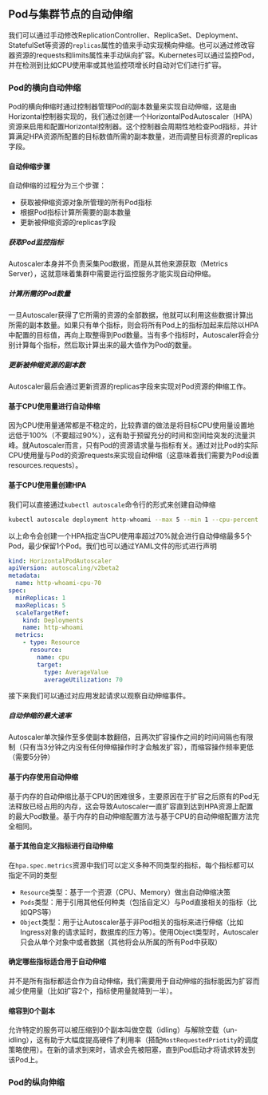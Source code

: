 Pod与集群节点的自动伸缩
-------------------------------------

我们可以通过手动修改ReplicationController、ReplicaSet、Deployment、StatefulSet等资源的`replicas`属性的值来手动实现横向伸缩。也可以通过修改容器资源的requests和limits属性来手动纵向扩容。Kubernetes可以通过监控Pod，并在检测到比如CPU使用率或其他监控项增长时自动对它们进行扩容。



### Pod的横向自动伸缩

Pod的横向伸缩时通过控制器管理Pod的副本数量来实现自动伸缩，这是由Horizontal控制器实现的，我们通过创建一个HorizontalPodAutoscaler（HPA）资源来启用和配置Horizontal控制器。这个控制器会周期性地检查Pod指标，并计算满足HPA资源所配置的目标数值所需的副本数量，进而调整目标资源的replicas字段。

#### 自动伸缩步骤

自动伸缩的过程分为三个步骤：

* 获取被伸缩资源对象所管理的所有Pod指标
* 根据Pod指标计算所需要的副本数量
* 更新被伸缩资源的replicas字段

##### 获取Pod监控指标

Autoscaler本身并不负责采集Pod数据，而是从其他来源获取（Metrics Server），这就意味着集群中需要运行监控服务才能实现自动伸缩。

##### 计算所需的Pod数量

一旦Autoscaler获得了它所需的资源的全部数据，他就可以利用这些数据计算出所需的副本数量。如果只有单个指标，则会将所有Pod上的指标加起来后除以HPA中配置的目标值，再向上取整得到Pod数量。当有多个指标时，Autoscaler将会分别计算每个指标，然后取计算出来的最大值作为Pod的数量。

##### 更新被伸缩资源的副本数

Autoscaler最后会通过更新资源的replicas字段来实现对Pod资源的伸缩工作。

#### 基于CPU使用量进行自动伸缩

因为CPU使用量通常都是不稳定的，比较靠谱的做法是将目标CPU使用量设置地远低于100%（不要超过90%），这有助于预留充分的时间和空间给突发的流量洪峰。就Autoscaler而言，只有Pod的资源请求量与指标有关。通过对比Pod的实际CPU使用量与Pod的资源requests来实现自动伸缩（这意味着我们需要为Pod设置resources.requests）。

#### 基于CPU使用量创建HPA

我们可以直接通过`kubectl autoscale`命令行的形式来创建自动伸缩

```bash
kubectl autoscale deployment http-whoami --max 5 --min 1 --cpu-percent 70
```

以上命令会创建一个HPA指定当CPU使用率超过70%就会进行自动伸缩最多5个Pod，最少保留1个Pod。我们也可以通过YAML文件的形式进行声明

```yaml
kind: HorizontalPodAutoscaler
apiVersion: autoscaling/v2beta2
metadata:
  name: http-whoami-cpu-70
spec:
  minReplicas: 1
  maxReplicas: 5
  scaleTargetRef:
    kind: Deployments
    name: http-whoami
  metrics:
    - type: Resource
      resource:
        name: cpu
        target:
          type: AverageValue
          averageUtilization: 70
```

接下来我们可以通过对应用发起请求以观察自动伸缩事件。

##### 自动伸缩的最大速率

Autoscaler单次操作至多使副本数翻倍，且两次扩容操作之间的时间间隔也有限制（只有当3分钟之内没有任何伸缩操作时才会触发扩容），而缩容操作频率更低（需要5分钟）

#### 基于内存使用自动伸缩

基于内存的自动伸缩比基于CPU的困难很多，主要原因在于扩容之后原有的Pod无法释放已经占用的内存，这会导致Autoscaler一直扩容直到达到HPA资源上配置的最大Pod数量。基于内存的自动伸缩配置方法与基于CPU的自动伸缩配置方法完全相同。

#### 基于其他自定义指标进行自动伸缩

在`hpa.spec.metrics`资源中我们可以定义多种不同类型的指标，每个指标都可以指定不同的类型

* `Resource`类型：基于一个资源（CPU、Memory）做出自动伸缩决策
* `Pods`类型：用于引用其他任何种类（包括自定义）与Pod直接相关的指标（比如QPS等）
* `Object`类型：用于让Autoscaler基于非Pod相关的指标来进行伸缩（比如Ingress对象的请求延时，数据库的压力等）。使用Object类型时，Autoscaler只会从单个对象中或者数据（其他将会从所属的所有Pod中获取）

#### 确定哪些指标适合用于自动伸缩

并不是所有指标都适合作为自动伸缩，我们需要用于自动伸缩的指标能因为扩容而减少使用量（比如扩容2个，指标使用量就降到一半）。

#### 缩容到0个副本

允许特定的服务可以被压缩到0个副本叫做空载（idling）与解除空载（un-idling），这有助于大幅度提高硬件了利用率（搭配`MostRequestedPriotity`的调度策略使用）。在新的请求到来时，请求会先被阻塞，直到Pod启动才将请求转发到该Pod上。



### Pod的纵向伸缩

